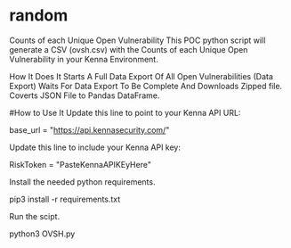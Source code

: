# random

Counts of each Unique Open Vulnerability
This POC python script will generate a CSV (ovsh.csv) with the Counts of each Unique Open Vulnerability in your Kenna Environment.

How It Does It
Starts A Full Data Export Of All Open Vulnerabilities (Data Export)
Waits For Data Export To Be Complete And Downloads Zipped file.
Coverts JSON File to Pandas DataFrame.

#How to Use It
Update this line to point to your Kenna API URL:

base_url = "https://api.kennasecurity.com/"

Update this line to include your Kenna API key:

RiskToken = "PasteKennaAPIKEyHere"

Install the needed python requirements.

pip3 install -r requirements.txt

Run the scipt.

python3 OVSH.py

